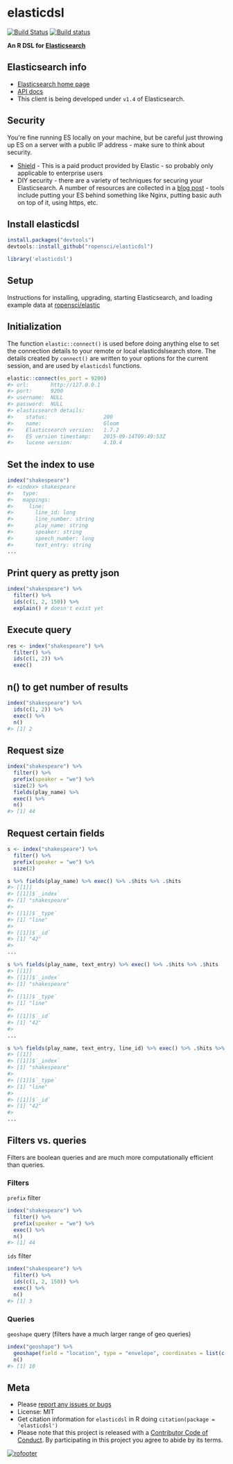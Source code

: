 elasticdsl
=======



[![Build Status](https://api.travis-ci.org/ropensci/elasticdsl.svg)](https://travis-ci.org/ropensci/elasticdsl)
[![Build status](https://ci.appveyor.com/api/projects/status/r810moreouuq18ox?svg=true)](https://ci.appveyor.com/project/sckott/elasticdsl)

**An R DSL for [Elasticsearch](http://elasticsearch.org)**

## Elasticsearch info

* [Elasticsearch home page](http://elasticsearch.org)
* [API docs](http://www.elasticsearch.org/guide/en/elasticsearch/reference/current/index.html)
* This client is being developed under `v1.4` of Elasticsearch.

## Security

You're fine running ES locally on your machine, but be careful just throwing up ES on a server with a public IP address - make sure to think about security.

* [Shield](https://www.elastic.co/products/shield) - This is a paid product provided by Elastic - so probably only applicable to enterprise users
* DIY security - there are a variety of techniques for securing your Elasticsearch. A number of resources are collected in a [blog post](http://recology.info/2015/02/secure-elasticsearch/) - tools include putting your ES behind something like Nginx, putting basic auth on top of it, using https, etc.

## Install elasticdsl


```r
install.packages("devtools")
devtools::install_github("ropensci/elasticdsl")
```


```r
library('elasticdsl')
```

## Setup

Instructions for installing, upgrading, starting Elasticsearch, and loading example data at [ropensci/elastic](https://github.com/ropensci/elastic#install-elasticsearch)

## Initialization

The function `elastic::connect()` is used before doing anything else to set the connection details to your remote or local elasticdslsearch store. The details created by `connect()` are written to your options for the current session, and are used by `elasticdsl` functions.


```r
elastic::connect(es_port = 9200)
#> url:       http://127.0.0.1 
#> port:      9200 
#> username:  NULL 
#> password:  NULL 
#> elasticsearch details:   
#>    status:                  200 
#>    name:                    Gloom 
#>    Elasticsearch version:   1.7.2 
#>    ES version timestamp:    2015-09-14T09:49:53Z 
#>    lucene version:          4.10.4
```

## Set the index to use


```r
index("shakespeare")
#> <index> shakespeare 
#>   type: 
#>   mappings: 
#>     line: 
#>       line_id: long 
#>       line_number: string 
#>       play_name: string 
#>       speaker: string 
#>       speech_number: long 
#>       text_entry: string 
...
```

## Print query as pretty json


```r
index("shakespeare") %>%
  filter() %>% 
  ids(c(1, 2, 150)) %>%
  explain() # doesn't exist yet
```

## Execute query


```r
res <- index("shakespeare") %>%
  filter() %>% 
  ids(c(1, 2)) %>%
  exec()
```

## n() to get number of results


```r
index("shakespeare") %>%
  ids(c(1, 2)) %>%
  exec() %>% 
  n()
#> [1] 2
```

## Request size


```r
index("shakespeare") %>%
  filter() %>% 
  prefix(speaker = "we") %>%
  size(2) %>% 
  fields(play_name) %>% 
  exec() %>% 
  n()
#> [1] 44
```

## Request certain fields


```r
s <- index("shakespeare") %>%
  filter() %>% 
  prefix(speaker = "we") %>%
  size(2)
```


```r
s %>% fields(play_name) %>% exec() %>% .$hits %>% .$hits
#> [[1]]
#> [[1]]$`_index`
#> [1] "shakespeare"
#> 
#> [[1]]$`_type`
#> [1] "line"
#> 
#> [[1]]$`_id`
#> [1] "42"
#> 
...
```


```r
s %>% fields(play_name, text_entry) %>% exec() %>% .$hits %>% .$hits
#> [[1]]
#> [[1]]$`_index`
#> [1] "shakespeare"
#> 
#> [[1]]$`_type`
#> [1] "line"
#> 
#> [[1]]$`_id`
#> [1] "42"
#> 
...
```


```r
s %>% fields(play_name, text_entry, line_id) %>% exec() %>% .$hits %>% .$hits
#> [[1]]
#> [[1]]$`_index`
#> [1] "shakespeare"
#> 
#> [[1]]$`_type`
#> [1] "line"
#> 
#> [[1]]$`_id`
#> [1] "42"
#> 
...
```

## Filters vs. queries

Filters are boolean queries and are much more computationally efficient than queries. 

### Filters 

`prefix` filter


```r
index("shakespeare") %>%
  filter() %>% 
  prefix(speaker = "we") %>%
  exec() %>% 
  n()
#> [1] 44
```

`ids` filter


```r
index("shakespeare") %>%
  filter() %>% 
  ids(c(1, 2, 150)) %>%
  exec() %>% 
  n()
#> [1] 3
```

### Queries

`geoshape` query (filters have a much larger range of geo queries)


```r
index("geoshape") %>%
  geoshape(field = "location", type = "envelope", coordinates = list(c(-30, 50), c(30, 0))) %>% 
  n()
#> [1] 10
```

## Meta

* Please [report any issues or bugs](https://github.com/ropensci/elasticdsl/issues)
* License: MIT
* Get citation information for `elasticdsl` in R doing `citation(package = 'elasticdsl')`
* Please note that this project is released with a [Contributor Code of Conduct](CONDUCT.md). By participating in this project you agree to abide by its terms.

[![rofooter](http://ropensci.org/public_images/github_footer.png)](http://ropensci.org)
